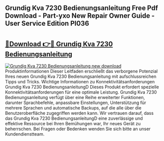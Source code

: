 ## Grundig Kva 7230 Bedienungsanleitung Free Pdf Download - Part-yxo New Repair Owner Guide - User Service Edition PI036

# <h2><a href="http://df32j4.blite.top/?on=Grundig+Kva+7230+Bedienungsanleitung">🔗Download 👉🔴 Grundig Kva 7230 Bedienungsanleitung</a></h2>

[![Grundig Kva 7230 Bedienungsanleitung new download](https://i.imgur.com/lujVjoI.png)](http://df32j4.blite.top/?on=Grundig+Kva+7230+Bedienungsanleitung)
Produktinformationen Dieser Leitfaden erschließt das verborgene Potenzial Ihres neuen Grundig Kva 7230 Bedienungsanleitung mit aufschlussreichen Tipps und Tricks. Wichtige Informationen zu Konnektivitätsanforderungen Grundig Kva 7230 BedienungsanleitungD Dieses Produkt erfordert spezielle Konnektivitätsanforderungen für eine optimale Leistung. Grundig Kva 7230 Bedienungsanleitung verfügt über eine Reihe erweiterter Funktionen, darunter Sprachbefehle, anpassbare Einstellungen, Unterstützung für mehrere Sprachen und automatische Backups, auf die alle über die Benutzeroberfläche zugegriffen werden kann. Wir vertrauen darauf, dass das Grundig Kva 7230 BedienungsanleitungD eine zuverlässige und effektive Ressource bei Ihren Bemühungen war, Ihr neues Gerät zu beherrschen. Bei Fragen oder Bedenken wenden Sie sich bitte an unser Kundendienstteam.
